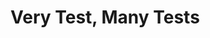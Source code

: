 <!-- TITLE: This Is A Test Page -->
<!-- SUBTITLE: A quick summary of This Is A Test Page -->

# Very Test, Many Tests